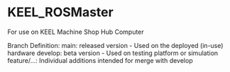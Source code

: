 # KEEL_ROSMaster
For use on KEEL Machine Shop Hub Computer

Branch Definition: 
main: released version - Used on the deployed (in-use) hardware
develop: beta version - Used on testing platform or simulation
feature/...: Individual additions intended for merge with develop

